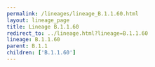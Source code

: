 ```yaml
---
permalink: /lineages/lineage_B.1.1.60.html
layout: lineage_page
title: Lineage B.1.1.60
redirect_to: ../lineage.html?lineage=B.1.1.60
lineage: B.1.1.60
parent: B.1.1
children: ['B.1.1.60']
---
```

